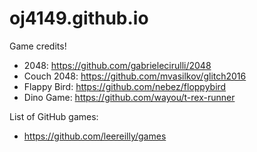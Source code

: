 # oj4149.github.io

Game credits!
  - 2048: https://github.com/gabrielecirulli/2048
  - Couch 2048: https://github.com/mvasilkov/glitch2016
  - Flappy Bird: https://github.com/nebez/floppybird
  - Dino Game: https://github.com/wayou/t-rex-runner
  
List of GitHub games:
  - https://github.com/leereilly/games
